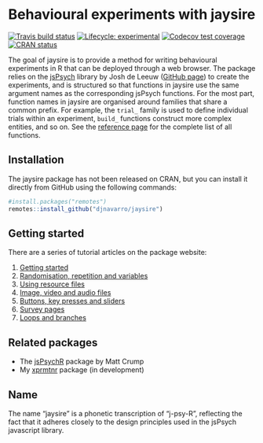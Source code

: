 
<!-- README.md is generated from README.Rmd. Please edit that file -->

# Behavioural experiments with jaysire

<!-- badges: start -->

[![Travis build
status](https://travis-ci.org/djnavarro/jaysire.svg?branch=master)](https://travis-ci.org/djnavarro/jaysire)
[![Lifecycle:
experimental](https://img.shields.io/badge/lifecycle-experimental-orange.svg)](https://www.tidyverse.org/lifecycle/#experimental)
[![Codecov test
coverage](https://codecov.io/gh/djnavarro/jaysire/branch/master/graph/badge.svg)](https://codecov.io/gh/djnavarro/jaysire?branch=master)
[![CRAN
status](https://www.r-pkg.org/badges/version/jaysire)](https://cran.r-project.org/package=jaysire)
<!-- badges: end -->

The goal of jaysire is to provide a method for writing behavioural
experiments in R that can be deployed through a web browser. The package
relies on the [jsPsych](https://www.jspsych.org) library by Josh de
Leeuw ([GitHub page](https://github.com/jspsych/jsPsych/)) to create the
experiments, and is structured so that functions in jaysire use the same
argument names as the corresponding jsPsych functions. For the most
part, function names in jaysire are organised around families that share
a common prefix. For example, the `trial_` family is used to define
individual trials within an experiment, `build_` functions construct
more complex entities, and so on. See the [reference
page](https://djnavarro.github.io/jaysire/reference/) for the complete
list of all
functions.

<!-- - The `trial_` functions are used to define individual trials in the experiment -->

<!-- - The `build_` functions are used to construct more complex entities: there are build functions for timelines, experiments and resource file lists. -->

<!-- - The `insert_` functions are used to tell jsPsych to "insert" the input into the experiment as a particular kind of entity: a reference to a resource file, a reference to a timeline variable, a data property or as raw javascript. -->

<!-- - The `tl_` functions are used to modify how a timeline executes: by defining a timeline variable, adding parameters, executing in a loop, or executing if a condition holds -->

<!-- - The `question_` family is used when constructing surveys -->

<!-- - The `respond_` family is used when a key press response is needed -->

<!-- - The `fn_` family is used to specify javascript functions used in the experiment -->

## Installation

The jaysire package has not been released on CRAN, but you can install
it directly from GitHub using the following commands:

``` r
#install.packages("remotes")
remotes::install_github("djnavarro/jaysire")
```

## Getting started

There are a series of tutorial articles on the package website:

1.  [Getting
    started](https://djnavarro.github.io/jaysire/articles/jaysire01.html)
2.  [Randomisation, repetition and
    variables](https://djnavarro.github.io/jaysire/articles/jaysire02.html)
3.  [Using resource
    files](https://djnavarro.github.io/jaysire/articles/jaysire03.html)
4.  [Image, video and audio
    files](https://djnavarro.github.io/jaysire/articles/jaysire04.html)
5.  [Buttons, key presses and
    sliders](https://djnavarro.github.io/jaysire/articles/jaysire05.html)
6.  [Survey
    pages](https://djnavarro.github.io/jaysire/articles/jaysire06.html)
7.  [Loops and
    branches](https://djnavarro.github.io/jaysire/articles/jaysire07.html)

## Related packages

  - The [jsPsychR](https://github.com/CrumpLab/jspsychr) package by Matt
    Crump
  - My [xprmtnr](https://github.com/djnavarro/xprmntr) package (in
    development)

## Name

The name “jaysire” is a phonetic transcription of “j-psy-R”, reflecting
the fact that it adheres closely to the design principles used in the
jsPsych javascript library.
